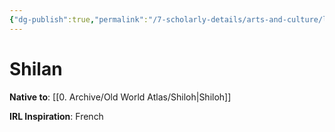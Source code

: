 ```yaml
---
{"dg-publish":true,"permalink":"/7-scholarly-details/arts-and-culture/languages/shilan/"}
---
```


# Shilan

**Native to**: [[0. Archive/Old World Atlas/Shiloh\|Shiloh]] 

**IRL Inspiration**: French 